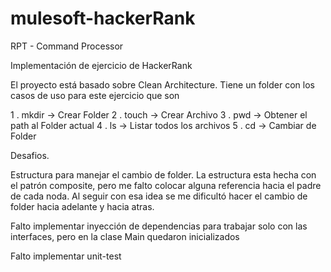 # mulesoft-hackerRank
RPT - Command Processor

Implementación de ejercicio de HackerRank

El proyecto está basado sobre Clean Architecture. Tiene un folder con los casos de uso para este ejercicio
que son

 1 . mkdir -> Crear Folder
 2 . touch -> Crear Archivo
 3 . pwd   -> Obtener el path al Folder actual
 4 . ls    -> Listar todos los archivos
 5 . cd    -> Cambiar de Folder
 
 Desafios.
 
 Estructura para manejar el cambio de folder. La estructura esta hecha con el patrón composite, 
 pero me falto colocar alguna referencia hacia el padre de cada noda.
 Al seguir con esa idea se me dificultó  hacer el cambio de folder hacia adelante y hacia atras.
 
 Falto implementar inyección de dependencias para trabajar solo con las interfaces, pero en la clase Main quedaron inicializados
 
 Falto implementar unit-test

 
 
